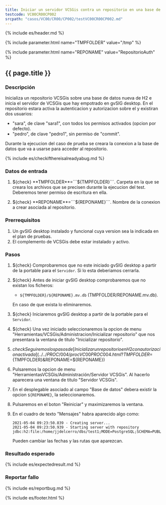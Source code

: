 ```yaml
---
title: Iniciar un servidor VCSGis contra un repositorio en una base de datos H2 (con autorización)
testcode: VC00CR00CP002
srcpath: "casos/VC00/CR00/CP002/testVC00CR00CP002.md"
---
```


{% include es/header.md %}

{% include parameter.html name="TMPFOLDER" value="/tmp" %}

{% include parameter.html name="REPONAME" value="RepositorioAuth" %}

## {{ page.title }}

### Descripción

Inicializa un repositorio VCSGis sobre una base de datos nueva de H2 e inicia el servidor 
de VCSGis que hay empotrado en gvSIG desktop.
En el repositorio estara activa la autenticacion y autorizacion sobre el y existiran
dos usuarios:
* "sara", de clave "sara1", con todos los permisos activados (opcion por defecto).
* "pedro", de clave "pedro1", sin permiso de "commit".

Durante la ejecucion del caso de prueba se creara la conexion a la base de datos que va a usarse 
para acceder al repositorio.

{% include es/checkifthereisalreadyabug.md %}

### Datos de entrada

1. ${check} **TMPFOLDER**=```${TMPFOLDER}```. Carpeta en la que se creara los archivos que se precisen 
   durante la ejecucion del test. Deberemos tener  permiso de escritura en ella.

2. ${check} **REPONAME**=```${REPONAME}```. Nombre de la conexion a crear asociada al repositorio.

### Prerrequisitos

1. Un gvSIG desktop instalado y funcional cuya version sea la indicada en el plan de pruebas.
2. El complemento de VCSGis debe estar instalado y activo.

### Pasos

1. ${check} Comprobaremos que no este iniciado gvSIG desktop a partir de la portable 
   para el ```Servidor```. Si lo esta deberiamos cerrarla.
   
3. ${check} Antes de iniciar gvSIG desktop comprobaremos que no existan los ficheros:
   * ```${TMPFOLDER}/${REPONAME}.mv.db``` (TMPFOLDER/REPONAME.mv.db).
   
   En caso de que exista lo eliminaremos.
   
2. ${check} Iniciaremos gvSIG desktop a partir de la portable para el ```Servidor```.

3. ${check} Una vez iniciado seleccionaremos la opcion de menu "Herramientas/VCSGis/Administracion/Inicializar repositorio" que nos
   presentara la ventana de titulo "Inicializar repositorio".

4. ${check} Seguiremos los pasos de [Inicializar un repositorio en H2 con autorizacion activada](../../PROC/004/procVC00PROC004.html?TMPFOLDER=${TMPFOLDER}&REPONAME=${REPONAME})

5. Pulsaremos la opcion de menu "HerramientasVCSGis/Administración/Servidor VCSGis". Al hacerlo aparecera 
   una ventana de titulo "Servidor VCSGis".

6. En el desplegable asociado al campo "Base de datos" debera existir la opcion ```${REPONAME}```, la seleccionaremos.

7. Pulsaremos en el boton "Reiniciar" y maximizaremos la ventana.

8. En el cuadro de texto "Mensajes" habra aparecido algo como:
   ```
   2021-05-04 09:23:50.839 - Creating server...
   2021-05-04 09:23:50.939 - Starting server with repository jdbc:h2:file:/home/jjdelcerro/dbs/test1;MODE=PostgreSQL;SCHEMA=PUBLIC;ALLOW_LITERALS=ALL...

   ```
   
   Pueden cambiar las fechas y las rutas que aparezcan.
   
### Resultado esperado

{% include es/expectedresult.md %}

### Reportar fallo

{% include es/reportbug.md %}

{% include es/footer.html %}

